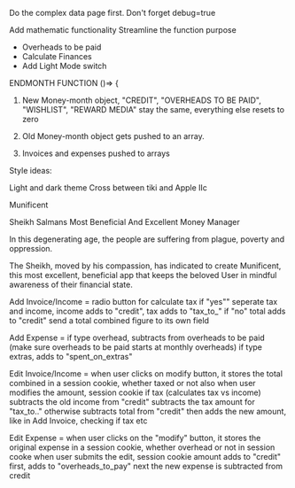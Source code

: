Do the complex data page first.
Don't forget debug=true

Add mathematic functionality
Streamline the function purpose

- Overheads to be paid 
- Calculate Finances 
- Add Light Mode switch


ENDMONTH FUNCTION ()=> {

1. New Money-month object, "CREDIT", "OVERHEADS TO BE PAID", "WISHLIST", "REWARD
   MEDIA" stay the same, everything else resets to zero

2. Old Money-month object gets pushed to an array.
3. Invoices and expenses pushed to arrays

Style ideas:

Light and dark theme
Cross between tiki and Apple IIc

Munificent

Sheikh Salmans Most Beneficial And Excellent Money Manager 

In this degenerating age, the people are suffering from plague, poverty and oppression. 

The Sheikh, moved by his compassion, has indicated to create Munificent, 
this most excellent, beneficial app that keeps the beloved User in mindful awareness of 
their financial state. 


Add Invoice/Income = radio button for calculate tax
                     if "yes"" seperate tax and income, income adds to "credit", tax adds to "tax_to_"
                     if "no" total adds to "credit"
                     send a total combined figure to its own field 

Add Expense = if type overhead, subtracts from overheads to be paid (make sure overheads to be paid starts at monthly overheads)
              if type extras, adds to "spent_on_extras" 

Edit Invoice/Income = when user clicks on modify button, it stores the total combined in a session cookie, whether taxed or not also
                      when user modifies the amount, session cookie if tax (calculates tax vs income) subtracts the old income from "credit"
                      subtracts the tax amount for "tax_to.." otherwise subtracts total from "credit"
                      then adds the new amount, like in Add Invoice, checking if tax etc

Edit Expense = when user clicks on the "modify" button, it stores the original expense in a session cookie, whether overhead or not in session cooke
               when user submits the edit, session cookie amount adds to "credit" first, adds to "overheads_to_pay"
               next the new expense is subtracted from credit






